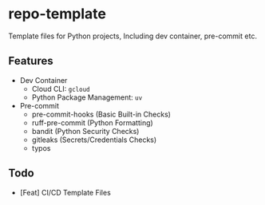 # repo-template
Template files for Python projects, Including dev container, pre-commit etc.

## Features
- Dev Container
  - Cloud CLI: `gcloud`
  - Python Package Management: `uv`
- Pre-commit
  - pre-commit-hooks (Basic Built-in Checks)
  - ruff-pre-commit (Python Formatting)
  - bandit (Python Security Checks)
  - gitleaks (Secrets/Credentials Checks)
  - typos

## Todo
- [Feat] CI/CD Template Files
